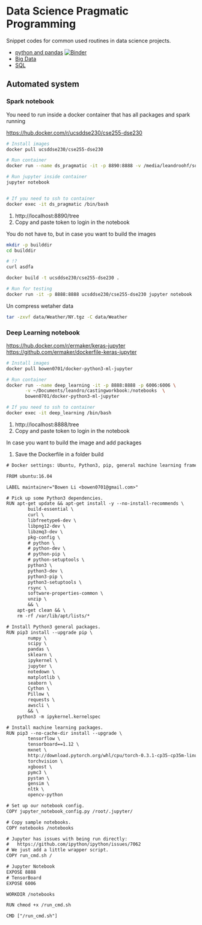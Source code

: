 # Data Science Pragmatic Programming


  Snippet codes for common used routines in data science projects.

  * [python and pandas](ds_pragmatic_programming_python.ipynb)  [![Binder](https://mybinder.org/badge_logo.svg)](https://mybinder.org/v2/gh/leandroohf/ds_pragmatic_programming.git/master?filepath=ds_pragmatic_programming_python.ipynb)
  * [Big Data](ds_pragmatic_programming_pyspark.ipynb)
  * [SQL](ds_pragmatic_programming_SQL.ipynb)


## Automated system
### Spark notebook

You need to run inside a docker container that has all packages and spark
running


https://hub.docker.com/r/ucsddse230/cse255-dse230


```sh
# Install images
docker pull ucsddse230/cse255-dse230

# Run container
docker run --name ds_pragmatic -it -p 8890:8888 -v /media/leandroohf/sdb1/leandro/ds_pragmatic_programming:/home/ucsddse230/ ucsddse230/cse255-dse230 /bin/bash

# Run jupyter inside container
jupyter notebook


# If you need to ssh to container
docker exec -it ds_pragmatic /bin/bash

```

1. http://localhost:8890/tree
2. Copy and paste token to login in the notebook


You do not have to, but in case you want to build the images

```sh
mkdir -p builddir
cd builddir

# !?
curl asdfa

docker build -t ucsddse230/cse255-dse230 .

# Run for testing
docker run -it -p 8888:8888 ucsddse230/cse255-dse230 jupyter notebook 
```

 Un compress wetaher data
 
 ```sh
 tar -zxvf data/Weather/NY.tgz -C data/Weather
 ```

### Deep Learning notebook

https://hub.docker.com/r/ermaker/keras-jupyter
https://github.com/ermaker/dockerfile-keras-jupyter


```sh
# Install images
docker pull bowen0701/docker-python3-ml-jupyter

# Run container
docker run --name deep_learning -it -p 8888:8888 -p 6006:6006 \
       -v ~/Documents/leandro/castingworkbook:/notebooks  \
       bowen0701/docker-python3-ml-jupyter

# If you need to ssh to container
docker exec -it deep_learning /bin/bash

```

1. http://localhost:8888/tree
2. Copy and paste token to login in the notebook


In case you want to build the image and add packages


1. Save the Dockerfile in a folder build

```txt
# Docker settings: Ubuntu, Python3, pip, general machine learning frameworks, Jupyter Notebook.

FROM ubuntu:16.04

LABEL maintainer="Bowen Li <bowen0701@gmail.com>"

# Pick up some Python3 dependencies.
RUN apt-get update && apt-get install -y --no-install-recommends \
        build-essential \
        curl \
        libfreetype6-dev \
        libpng12-dev \
        libzmq3-dev \
        pkg-config \
        # python \
        # python-dev \
        # python-pip \
        # python-setuptools \
        python3 \
        python3-dev \
        python3-pip \
        python3-setuptools \
        rsync \
        software-properties-common \
        unzip \
        && \
    apt-get clean && \
    rm -rf /var/lib/apt/lists/*

# Install Python3 general packages.
RUN pip3 install --upgrade pip \
        numpy \
        scipy \
        pandas \
        sklearn \
        ipykernel \
        jupyter \
        notedown \
        matplotlib \
        seaborn \
        Cython \
        Pillow \
        requests \
        awscli \
        && \
    python3 -m ipykernel.kernelspec

# Install machine learning packages.
RUN pip3 --no-cache-dir install --upgrade \
        tensorflow \
        tensorboard==1.12 \
        mxnet \
        http://download.pytorch.org/whl/cpu/torch-0.3.1-cp35-cp35m-linux_x86_64.whl \
        torchvision \
        xgboost \
        pymc3 \
        pystan \
        gensim \
        nltk \
        opencv-python

# Set up our notebook config.
COPY jupyter_notebook_config.py /root/.jupyter/

# Copy sample notebooks.
COPY notebooks /notebooks

# Jupyter has issues with being run directly:
#   https://github.com/ipython/ipython/issues/7062
# We just add a little wrapper script.
COPY run_cmd.sh /

# Jupyter Notebook
EXPOSE 8888
# TensorBoard
EXPOSE 6006

WORKDIR /notebooks

RUN chmod +x /run_cmd.sh

CMD ["/run_cmd.sh"]
```
